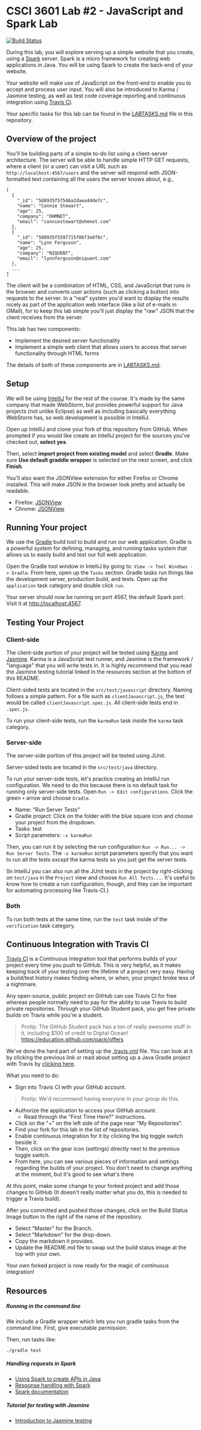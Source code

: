 # CSCI 3601 Lab #2 - JavaScript and Spark Lab

[![Build Status](https://travis-ci.org/UMM-CSci-3601/3601-lab2_client-server.svg?branch=spark-trial)](https://travis-ci.org/UMM-CSci-3601/3601-lab2_client-server)

During this lab, you will explore serving up a simple website that you create, using a [Spark][spark] server. Spark is a micro framework for creating web applications in Java. You will be using Spark to create the back-end of your website.

Your website will make use of JavaScript on the front-end to enable you to accept and process user input. You will also be introduced to Karma / Jasmine testing, as well as test code coverage reporting and continuous integration using [Travis CI][travis].

Your specific tasks for this lab can be found in the [LABTASKS.md][labtasks] file in this repository.

## Overview of the project

You'll be building parts of a simple to-do list using a
client-server architecture. The server will be able to handle
simple HTTP GET requests, where a client (or a user) can
visit a URL such as `http://localhost:4567/users` and the server
will respond with JSON-formatted text containing
all the users the server knows about, e.g.,
```
[
  {
    "_id": "588935f57546a2daea44de7c",
    "name": "Connie Stewart",
    "age": 25,
    "company": "OHMNET",
    "email": "conniestewart@ohmnet.com"
  },
  {
    "_id": "588935f5597715f06f3e8f6c",
    "name": "Lynn Ferguson",
    "age": 25,
    "company": "NIQUENT",
    "email": "lynnferguson@niquent.com"
  },
  ...
]
```

The client will be a combination of HTML, CSS, and JavaScript
that runs in the browser and converts user actions (such as
clicking a button) into requests to the server. In a "real"
system you'd want to display the results nicely as part of
the application web interface (like a list of e-mails in GMail),
for to keep this lab simple you'll just display the "raw" JSON
that the client receives from the server.

This lab has two components:

* Implement the desired server functionality
* Implement a simple web client that allows users to access that server functionality through HTML forms

The details of both of these components are in [LABTASKS.md](./LABTASKS.md).

## Setup

We will be using [IntelliJ][intellij] for the rest of the course. It's made
by the same company that made WebStorm, but provides powerful support for
Java projects (not unlike Eclipse) as well as including basically everything
WebStorm has, so web development is possible in IntelliJ.

Open up IntelliJ and clone your fork of this repository from GitHub. When prompted if you would like create an IntelliJ project for the sources you've checked out, **select yes**.

Then, select **import project from existing model** and select **Gradle**. Make sure **Use default graddle wrapper** is selected on the next screen, and click **Finish**.

You'll also want the JSONView extension for either Firefox or Chrome installed. This will make JSON in the browser look pretty and actually be readable.

* Firefox: [JSONView][jsonview-firefox]
* Chrome: [JSONView][jsonview-chrome]


## Running Your project

We use the [Gradle][gradle] build tool to build and run our web application.
Gradle is a powerful system for defining, managing, and running tasks system
that allows us to easily build and test our full web application.

Open the Gradle tool window in IntelliJ by going to: `View -> Tool Windows -> Gradle`. From here, open up the `Tasks` section. Gradle tasks run things like the development server, production build, and tests. Open up the `application` task category and double click `run`.

Your server should now be running on port 4567, the default Spark port. Visit it at [http://localhost:4567][local].

## Testing Your Project

### Client-side

The client-side portion of your project will be tested using [Karma][karma] and [Jasmine][jasmine]. Karma is a JavaScript test runner, and Jasmine is the framework / "language" that you will write tests in. It is highly recommend that you read the Jasmine testing tutorial linked in the resources section at the bottom of this README.

Client-sided tests are located in the `src/test/javascript` directory. Naming follows a simple pattern. For a file such as `clientJavascript.js`, the test would be called `clientJavascript.spec.js`. All client-side tests end in `.spec.js`.

To run your client-side tests, run the `karmaRun` task inside the `karma` task category.

### Server-side

The server-side portion of this project will be tested using JUnit.

Server-sided tests are located in the `src/test/java` directory.

To run your server-side tests, let's practice creating an IntelliJ run configuration. We need to do this because there is no default task for running only server-side tests. Open `Run -> Edit configurations`. Click the green `+` arrow and choose `Gradle`.

- Name: "Run Server Tests"
- Gradle project: Click on the folder with the blue square icon and choose your project from the dropdown.
- Tasks: test
- Script parameters: `-x karmaRun`

Then, you can run it by selecting the run configuration
`Run -> Run... -> Run Server Tests`. The `-x karmaRun` script
parameters specify that you want to run all the tests
_except_ the karma tests so you just get the server tests.

(In IntelliJ you can also run all the JUnit tests in the project
by right-clicking on `test/java` in the `Project` view and choose
`Run All Tests...`. It's useful to know how to create a run
configuration, though, and they can be important for automating
processing like Travis-CI.)

### Both

To run both tests at the same time, run the `test` task inside of the `verification` task category.

## Continuous Integration with Travis CI
[Travis CI][travis] is a Continuous Integration tool that performs builds of your project every time you push to GitHub. This is very helpful, as it makes keeping track of your testing over the lifetime of a project very easy. Having a build/test history makes finding where, or when, your project broke less of a nightmare.

Any open-source, public project on GitHub can use Travis CI for
free whereas people normally need to pay for the ability to use
Travis to build private repositories. Through your GitHub
Student pack, you get free private builds on Travis while you're
a student.

> Protip: The GitHub Student pack has a ton of really awesome stuff in it, including $100 of credit to Digital Ocean! https://education.github.com/pack/offers

We've done the hard part of setting up the [.travis.yml][travis-yml] file. You can look at it by clicking the previous link or read about setting up a Java Gradle project with Travis by [clicking here][travis-java].

What you need to do:
- Sign into Travis CI with your GitHub account.

> Protip: We'd recommend having everyone in your group do this.

- Authorize the application to access your GitHub account.
  - Read through the "First Time Here?" instructions.
- Click on the "+" on the left side of the page near "My Repositories".
- Find your fork for this lab in the list of repositories.
- Enable continuous integration for it by clicking the big toggle switch beside it.
- Then, click on the gear icon (settings) directly next to the previous toggle switch.
- From here, you can see various pieces of information and
settings regarding the builds of your project. You don't need
to change anything at the moment, but it's good to see what's
there

At this point, make some change to your forked project and add those changes to GitHub (It doesn't really matter what you do, this is needed to trigger a Travis build).

After you committed and pushed those changes, click on
the Build Status Image button to the right of the name of the
repository.
  - Select "Master" for the Branch.
  - Select "Markdown" for the drop-down.
  - Copy the markdown it provides.
  - Update the README.md file to swap out the build status image at the top with your own.

Your own forked project is now ready for the magic of continuous integration!

## Resources

##### Running in the command line

We include a Gradle wrapper which lets you run gradle tasks from the command line. First, give executable permission:

Then, run tasks like:

```
./gradle test
```

##### Handling requests in Spark

- [Using Spark to create APIs in Java][spark-api]
- [Response handling with Spark][spark-response]
- [Spark documentation][spark-documentation]

##### Tutorial for testing with Jasmine

- [Introduction to Jasmine testing][jasmine-introduction]

[gradle]: https://gradle.org/
[intellij]: https://www.jetbrains.com/idea/
[jasmine]: https://jasmine.github.io/
[jasmine-introduction]: http://jasmine.github.io/2.0/introduction.html
[jsonview-chrome]: https://chrome.google.com/webstore/detail/jsonview/chklaanhfefbnpoihckbnefhakgolnmc?hl=en
[jsonview-firefox]: https://addons.mozilla.org/en-us/firefox/addon/jsonview/
[karma]: https://karma-runner.github.io/1.0/index.html
[labtasks]: LABTASKS.md
[local]: http://localhost:4567/
[spark]: http://sparkjava.com/
[spark-api]: http://nordicapis.com/using-spark-to-create-apis-in-java/
[spark-documentation]: http://sparkjava.com/documentation.html
[spark-response]: http://sparkjava.com/documentation.html#response
[travis]: https://travis-ci.org/
[travis-java]: https://docs.travis-ci.com/user/languages/java/
[travis-yml]: .travis.yml
